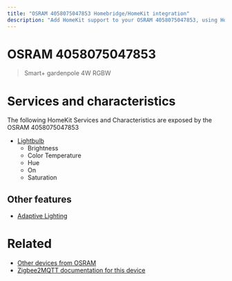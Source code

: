 ```yaml
---
title: "OSRAM 4058075047853 Homebridge/HomeKit integration"
description: "Add HomeKit support to your OSRAM 4058075047853, using Homebridge, Zigbee2MQTT and homebridge-z2m."
---
```

<!---
This file has been GENERATED using src/docgen/docgen.ts
DO NOT EDIT THIS FILE MANUALLY!
-->
# OSRAM 4058075047853
> Smart+ gardenpole 4W RGBW


# Services and characteristics
The following HomeKit Services and Characteristics are exposed by
the OSRAM 4058075047853

* [Lightbulb](../../light.md)
  * Brightness
  * Color Temperature
  * Hue
  * On
  * Saturation


## Other features
* [Adaptive Lighting](../../light.md)


# Related
* [Other devices from OSRAM](../index.md#osram)
* [Zigbee2MQTT documentation for this device](https://www.zigbee2mqtt.io/devices/4058075047853.html)